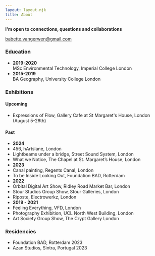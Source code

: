 ```yaml
---
layout: layout.njk
title: About
---
```


<section class="about-columns">
  <aside class="about-side" style="background: none; padding-left: 0;">
    <div class="about-contact">
      <p><strong>I'm open to connections, questions and collaborations</strong></p>
      <a href="mailto:babette.vangerwen@gmail.com">babette.vangerwen@gmail.com</a>
    </div>
  </aside>
  <div class="about-main">
    <h3>Education</h3>
    <ul class="about-list">
      <li><strong>2019-2020</strong><br>MSc Environmental Technology, Imperial College London</li>
      <li><strong>2015-2019</strong><br>BA Geography, University College London</li>
    </ul>
    <h3>Exhibitions</h3>
    <h4>Upcoming</h4>
    <ul class="about-list">
      <li>Expressions of Flow, Gallery Cafe at St Margaret's House, London (August 5-26th)</li>
    </ul>
    <h4>Past</h4>
    <ul class="about-list">
      <li><strong>2024</strong></li>
      <li>456, hArtslane, London</li>
      <li>Lightbeams under a bridge, Street Sound System, London</li>
      <li>What we Notice, The Chapel at St. Margaret’s House, London</li>
      <li><strong>2023</strong></li>
      <li>Canal painting, Regents Canal, London</li>
      <li>To be Inside Looking Out, Foundation BAD, Rotterdam</li>
      <li><strong>2022</strong></li>
      <li>Orbital Digital Art Show, Ridley Road Market Bar, London</li>
      <li>Stour Studios Group Show, Stour Galleries, London</li>
      <li>Riposte, Electrowerkz, London</li>
      <li><strong>2019 - 2021</strong></li>
      <li>Feeling Everything, VFD, London</li>
      <li>Photography Exhibition, UCL North West Building, London</li>
      <li>Art Society Group Show, The Crypt Gallery London</li>
    </ul>
    <h3>Residencies</h3>
    <ul class="about-list">
      <li>Foundation BAD, Rotterdam 2023</li>
      <li>Azan Studios, Sintra, Portugal 2023</li>
    </ul>
  </div>
</section>
